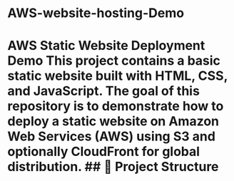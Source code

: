 # AWS-website-hosting-Demo
# AWS Static Website Deployment Demo  This project contains a basic static website built with HTML, CSS, and JavaScript. The goal of this repository is to demonstrate how to deploy a static website on **Amazon Web Services (AWS)** using **S3** and optionally **CloudFront** for global distribution.  ## 📁 Project Structure
